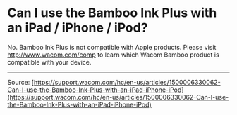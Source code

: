 # Can I use the Bamboo Ink Plus with an iPad / iPhone / iPod?

No. Bamboo Ink Plus is not compatible with Apple products. Please visit http://www.wacom.com/comp to learn which Wacom Bamboo product is compatible with your device.

---
Source: [https://support.wacom.com/hc/en-us/articles/1500006330062-Can-I-use-the-Bamboo-Ink-Plus-with-an-iPad-iPhone-iPod](https://support.wacom.com/hc/en-us/articles/1500006330062-Can-I-use-the-Bamboo-Ink-Plus-with-an-iPad-iPhone-iPod)
